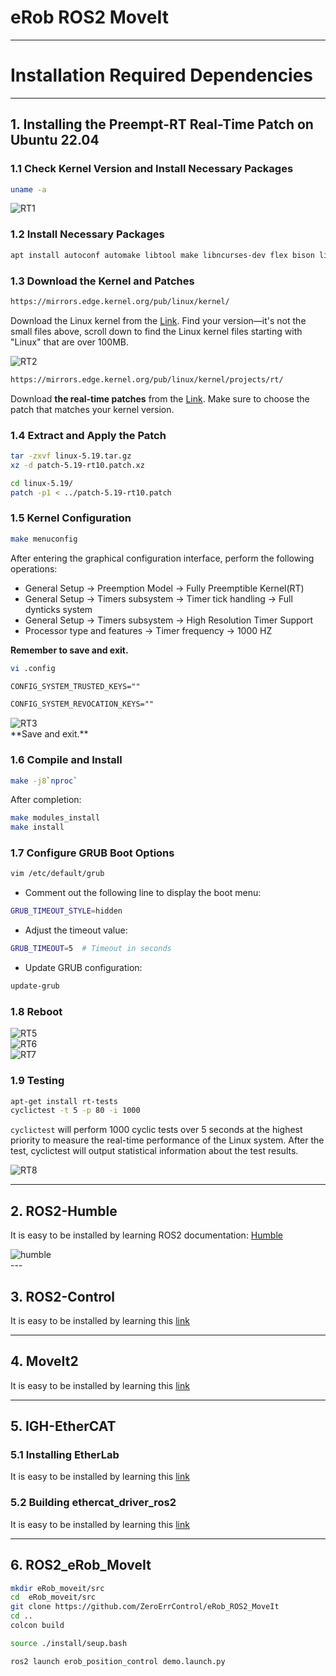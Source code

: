 

# eRob ROS2 MoveIt
---
# Installation Required Dependencies

---
## 1. Installing the Preempt-RT Real-Time Patch on Ubuntu 22.04

### 1.1 Check Kernel Version and Install Necessary Packages

```bash
uname -a
```
<div class="MoveIt">
  <a>
    <img src="/img/RT1.png" alt="RT1" style={{ width: 'auto', height: '500' }} />
  </a>
</div>


### 1.2  Install Necessary Packages

```bash
apt install autoconf automake libtool make libncurses-dev flex bison libelf-dev libssl-dev zstd net-tools
```
### 1.3 Download the Kernel and Patches

```bash
https://mirrors.edge.kernel.org/pub/linux/kernel/
```

Download the Linux kernel from the [Link](https://mirrors.edge.kernel.org/pub/linux/kernel/). Find your version—it's not the small files above, scroll down to find the Linux kernel files starting with "Linux" that are over 100MB.

<div class="MoveIt">
  <a>
    <img src="/img/RT2.png" alt="RT2" style={{ width: '1200', height: 'auto' }} />
  </a>
</div>

```bash
https://mirrors.edge.kernel.org/pub/linux/kernel/projects/rt/
```
Download **the real-time patches** from the [Link](https://mirrors.edge.kernel.org/pub/linux/kernel/projects/rt/). Make sure to choose the patch that matches your kernel version.

### 1.4 Extract and Apply the Patch

```bash
tar -zxvf linux-5.19.tar.gz
xz -d patch-5.19-rt10.patch.xz
```

```bash
cd linux-5.19/
patch -p1 < ../patch-5.19-rt10.patch
```

### 1.5  Kernel Configuration

```bash
make menuconfig
```

After entering the graphical configuration interface, perform the following operations:

- General Setup -> Preemption Model -> Fully Preemptible Kernel(RT)
- General Setup -> Timers subsystem -> Timer tick handling -> Full dynticks system
- General Setup -> Timers subsystem -> High Resolution Timer Support
- Processor type and features -> Timer frequency -> 1000 HZ

**Remember to save and exit.**

```bash
vi .config
```

``` txt
CONFIG_SYSTEM_TRUSTED_KEYS=""

CONFIG_SYSTEM_REVOCATION_KEYS=""
```
<div class="MoveIt">
  <a>
    <img src="https://cdn-fusion.imgcdn.store/i/2024/ac83b01153d11553.png" alt="RT3" style={{ width: '600', height: 'auto' }} />
  </a>
</div>
**Save and exit.**


### 1.6 Compile and Install

```bash
make -j8`nproc`
```
After completion:

```bash
make modules_install
make install
```

### 1.7 Configure GRUB Boot Options

```bash
vim /etc/default/grub
```
- Comment out the following line to display the boot menu:

```bash
GRUB_TIMEOUT_STYLE=hidden
```

- Adjust the timeout value:

```bash
GRUB_TIMEOUT=5  # Timeout in seconds
```

- Update GRUB configuration:

```bash 
update-grub
```
### 1.8 Reboot

<div class="MoveIt">
  <a>
    <img src="/img/RT5.png" alt="RT5" style={{ width: '600', height: 'auto' }} />
  </a>
</div>

<div class="MoveIt">
  <a>
    <img src="/img/RT6.png" alt="RT6" style={{ width: '600', height: 'auto' }} />
  </a>
</div>

<div class="MoveIt">
  <a>
    <img src="/img/RT7.png" alt="RT7" style={{ width: '600', height: 'auto' }} />
  </a>
</div>

### 1.9 Testing

```bash 
apt-get install rt-tests 
cyclictest -t 5 -p 80 -i 1000
```

`cyclictest` will perform 1000 cyclic tests over 5 seconds at the highest priority to measure the real-time performance of the Linux system. After the test, cyclictest will output statistical information about the test results.

<div class="MoveIt">
  <a>
    <img src="/img/RT8.png" alt="RT8" style={{ width: '600', height: 'auto' }} />
  </a>
</div>

---

## 2. ROS2-Humble

It is easy to be installed by learning ROS2 documentation: [Humble](https://docs.ros.org/en/humble/Installation/Ubuntu-Install-Debs.html)
<div class="MoveIt">
  <a>
    <img src="/img/humble.png" alt="humble" style={{ width: '800', height: 'auto' }} />
  </a>
</div>
---

## 3. ROS2-Control

 It is easy to be installed by learning this [link](https://control.ros.org/rolling/doc/getting_started/getting_started.html#binary-packages) 

---
## 4. MoveIt2

 It is easy to be installed by learning this [link](https://moveit.picknik.ai/humble/doc/tutorials/getting_started/getting_started.html)

 ---
## 5. IGH-EtherCAT

 ### 5.1 Installing EtherLab  
 It is easy to be installed by learning this [link](https://moveit.picknik.ai/humble/doc/tutorials/getting_started/getting_started.html)

 ### 5.2 Building ethercat_driver_ros2  

 It is easy to be installed by learning this [link](https://icube-robotics.github.io/ethercat_driver_ros2/quickstart/installation.html#building-ethercat-driver-ros2)

 ---

## 6. ROS2_eRob_MoveIt

```bash
mkdir eRob_moveit/src
cd  eRob_moveit/src
git clone https://github.com/ZeroErrControl/eRob_ROS2_MoveIt
cd ..
colcon build 

source ./install/seup.bash

ros2 launch erob_position_control demo.launch.py  
```



